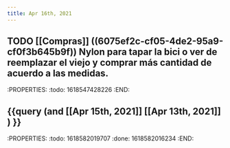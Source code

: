 ```yaml
---
title: Apr 16th, 2021
---
```


## TODO [[Compras]] ((6075ef2c-cf05-4de2-95a9-cf0f3b645b9f)) Nylon para tapar la bici o ver de reemplazar el viejo y comprar más cantidad de acuerdo a las medidas.
:PROPERTIES:
:todo: 1618547428226
:END:
## {{query (and [[Apr 15th, 2021]] [[Apr 13th, 2021]] ) }}
:PROPERTIES:
:todo: 1618582019707
:done: 1618582016234
:END:
